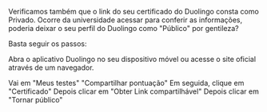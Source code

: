 Verificamos também que o link do seu certificado do Duolingo consta como Privado. Ocorre da universidade acessar para conferir as informações, poderia deixar o seu perfil do Duolingo como "Público" por gentileza?

Basta seguir os passos:

Abra o aplicativo Duolingo no seu dispositivo móvel ou acesse o site oficial através de um navegador.

Vai em "Meus testes"
"Compartilhar pontuação"
Em seguida, clique em "Certificado"
Depois clicar em "Obter Link compartilhável"
Depois clicar em "Tornar público"